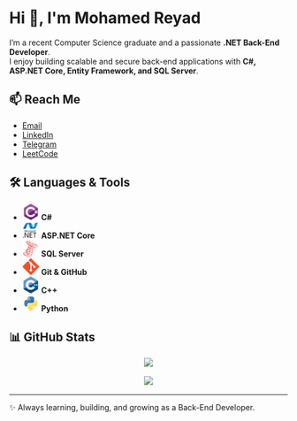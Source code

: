 # Hi 👋, I'm Mohamed Reyad  

I’m a recent Computer Science graduate and a passionate **.NET Back-End Developer**.  
I enjoy building scalable and secure back-end applications with **C#, ASP.NET Core, Entity Framework, and SQL Server**.


## 📫 Reach Me  

- [Email](mailto:moreyad06@gmail.com)  
- [LinkedIn](https://www.linkedin.com/in/mohamed--riyad)  
- [Telegram](https://t.me/reyad_4)  
- [LeetCode](https://leetcode.com/Mohamed_Reyad/)  


## 🛠️ Languages & Tools  

- <img src="https://raw.githubusercontent.com/devicons/devicon/master/icons/csharp/csharp-original.svg" alt="C#" width="30" height="30"/> **C#**  
- <img src="https://raw.githubusercontent.com/devicons/devicon/master/icons/dot-net/dot-net-original-wordmark.svg" alt=".NET Core" width="30" height="30"/> **ASP.NET Core**  
- <img src="https://raw.githubusercontent.com/devicons/devicon/master/icons/microsoftsqlserver/microsoftsqlserver-plain.svg" alt="SQL Server" width="30" height="30"/> **SQL Server**  
- <img src="https://raw.githubusercontent.com/devicons/devicon/master/icons/git/git-original.svg" alt="Git" width="30" height="30"/> **Git & GitHub**  
- <img src="https://raw.githubusercontent.com/devicons/devicon/master/icons/cplusplus/cplusplus-original.svg" alt="C++" width="30" height="30"/> **C++**  
- <img src="https://raw.githubusercontent.com/devicons/devicon/master/icons/python/python-original.svg" alt="Python" width="30" height="30"/> **Python**  



## 📊 GitHub Stats  

<div align="center">
  
  
  ![](https://github-readme-stats.vercel.app/api/top-langs/?username=reyad-7&layout=compact&theme=radical)
  
  ![](https://github-readme-streak-stats.herokuapp.com/?user=reyad-7&theme=radical)

</div>


---  

✨ Always learning, building, and growing as a Back-End Developer.  
